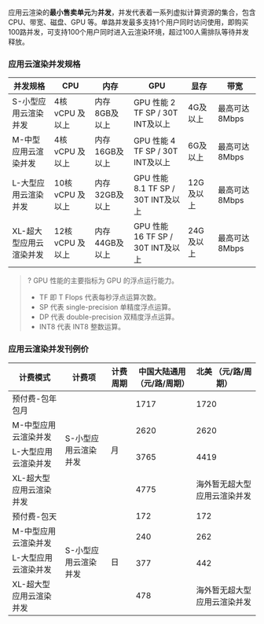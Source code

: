 应用云渲染的**最小售卖单元**为**并发**，并发代表着一系列虚拟计算资源的集合，包含CPU、带宽、磁盘、GPU 等。单路并发最多支持1个用户同时访问使用，即购买100路并发，可支持100个用户同时进入云渲染环境，超过100人需排队等待并发释放。

### 应用云渲染并发规格

| 并发规格      | CPU        | 内存      | GPU         | 显存    |带宽    |
| ---------------------- | ---------------------- | ---------------------- | ---------------------- | ---------------------- | ---------------------- |
| S-小型应用云渲染并发    | 4核 vCPU 及以上  | 内存8GB及以上  | GPU 性能 2 TF SP / 30T INT及以上   |4G及以上  | 最高可达8Mbps |
| M-中型应用云渲染并发    | 4核 vCPU 及以上  | 内存16GB及以上 | GPU 性能 4 TF SP / 30T INT及以上   |6G及以上  | 最高可达8Mbps |
| L-大型应用云渲染并发    | 10核 vCPU 及以上 | 内存32GB及以上 | GPU 性能 8.1 TF SP / 30T INT及以上 | 12G及以上  |最高可达8Mbps |
| XL-超大型应用云渲染并发 | 12核 vCPU 及以上 | 内存44GB及以上 | GPU 性能 16 TF SP / 30T INT及以上  | 24G及以上  | 最高可达8Mbps |

>? GPU 性能的主要指标为 GPU 的浮点运行能力。
>- TF 即 T Flops 代表每秒浮点运算次数。
>- SP 代表 single-precision 单精度浮点运算。
>- DP 代表 double-precision 双精度浮点运算。
>- INT8 代表 INT8 整数运算。



### 应用云渲染并发刊例价
<table>
<thead>
<tr>
<th>计费模式</th>
<th>计费项</th>
<th>计费周期</th>
<th>中国大陆通用 （元/路/周期）</th>
<th>北美 （元/路/周期）</th>
</tr>
</thead>
<tbody><tr>
<td>预付费-包年包月</td>
<td rowspan=4>S-小型应用云渲染并发</td>
<td rowspan=4>月</td>
<td>1717</td>
<td>1720</td>
</tr>
<tr>
<td>M-中型应用云渲染并发</td>
<td>2620</td>
<td>2620</td>
</tr>
<tr>
<td>L-大型应用云渲染并发</td>
<td>3765</td>
<td>4419</td>
</tr>
<tr>
<td>XL-超大型应用云渲染并发</td>
<td>4775</td>
<td>海外暂无超大型应用云渲染并发</td>
</tr>
<tr>
<td>预付费-包天</td>
<td rowspan=4>S-小型应用云渲染并发</td>
<td rowspan=4>日</td>
<td>172</td>
<td>172</td>
</tr>
<tr>
<td>M-中型应用云渲染并发</td>
<td>240</td>
<td>262</td>
</tr>
<tr>
<td>L-大型应用云渲染并发</td>
<td>377</td>
<td>442</td>
</tr>
<tr>
<td>XL-超大型应用云渲染并发</td>
<td>478</td>
<td>海外暂无超大型应用云渲染并发</td>
</tr>
</tbody></table>

